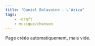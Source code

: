 ```yaml
---
title: "Daniel Balavoine - L’Aziza"
tags:
    - -draft
    - musique/chanson
---
```


Page créée automatiquement, mais vide.
